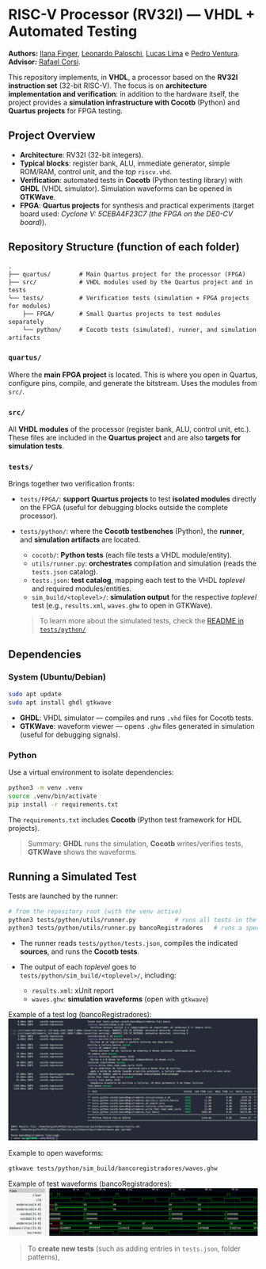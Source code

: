 # RISC-V Processor (RV32I) — VHDL + Automated Testing

**Authors:** [Ilana Finger](https://github.com/ilacftemp), [Leonardo Paloschi](), [Lucas Lima](https://github.com/lucasouzamil) e [Pedro Ventura](https://github.com/pedropcventura).
**Advisor:** [Rafael Corsi](https://github.com/rafaelcorsi).

This repository implements, in **VHDL**, a processor based on the **RV32I instruction set** (32-bit RISC-V).
The focus is on **architecture implementation and verification**: in addition to the hardware itself, the project provides a **simulation infrastructure with Cocotb** (Python) and **Quartus projects** for FPGA testing.

## Project Overview

* **Architecture**: RV32I (32-bit integers).
* **Typical blocks**: register bank, ALU, immediate generator, simple ROM/RAM, control unit, and the *top* `riscv.vhd`.
* **Verification**: automated tests in **Cocotb** (Python testing library) with **GHDL** (VHDL simulator). Simulation waveforms can be opened in **GTKWave**.
* **FPGA**: **Quartus projects** for synthesis and practical experiments (target board used: *Cyclone V: 5CEBA4F23C7 (the FPGA on the DE0-CV board)*).


## Repository Structure (function of each folder)

```
.
├── quartus/        # Main Quartus project for the processor (FPGA)
├── src/            # VHDL modules used by the Quartus project and in tests
└── tests/          # Verification tests (simulation + FPGA projects for modules)
    ├── FPGA/       # Small Quartus projects to test modules separately
    └── python/     # Cocotb tests (simulated), runner, and simulation artifacts
```

### `quartus/`

Where the **main FPGA project** is located. This is where you open in Quartus, configure pins, compile, and generate the bitstream. Uses the modules from `src/`.

### `src/`

All **VHDL modules** of the processor (register bank, ALU, control unit, etc.).
These files are included in the **Quartus project** and are also **targets for simulation tests**.

### `tests/`

Brings together two verification fronts:

* `tests/FPGA/`: **support Quartus projects** to test **isolated modules** directly on the FPGA (useful for debugging blocks outside the complete processor).
* `tests/python/`: where the **Cocotb testbenches** (Python), the **runner**, and **simulation artifacts** are located.

  * `cocotb/`: **Python tests** (each file tests a VHDL module/entity).
  * `utils/runner.py`: **orchestrates** compilation and simulation (reads the `tests.json` catalog).
  * `tests.json`: **test catalog**, mapping each test to the VHDL *toplevel* and required modules/entities.
  * `sim_build/<toplevel>/`: **simulation output** for the respective *toplevel* test (e.g., `results.xml`, `waves.ghw` to open in GTKWave).

  > To learn more about the simulated tests, check the [README in `tests/python/`](tests/python/README.md)

## Dependencies

### System (Ubuntu/Debian)

```bash
sudo apt update
sudo apt install ghdl gtkwave
```

* **GHDL**: VHDL simulator — compiles and runs `.vhd` files for Cocotb tests.
* **GTKWave**: waveform viewer — opens `.ghw` files generated in simulation (useful for debugging signals).

### Python

Use a virtual environment to isolate dependencies:

```bash
python3 -m venv .venv
source .venv/bin/activate
pip install -r requirements.txt
```

The `requirements.txt` includes **Cocotb** (Python test framework for HDL projects).

> Summary: **GHDL** runs the simulation, **Cocotb** writes/verifies tests, **GTKWave** shows the waveforms.


## Running a Simulated Test

Tests are launched by the runner:

```bash
# from the repository root (with the venv active)
python3 tests/python/utils/runner.py           # runs all tests in the catalog
python3 tests/python/utils/runner.py bancoRegistradores   # runs a specific test
```

* The runner reads `tests/python/tests.json`, compiles the indicated **sources**, and runs the **Cocotb tests**.
* The output of each *toplevel* goes to `tests/python/sim_build/<toplevel>/`, including:

  * `results.xml`: xUnit report
  * `waves.ghw`: **simulation waveforms** (open with `gtkwave`)

Example of a test log (bancoRegistradores):
![Test log example](docs/exemplo_log_teste.png)

Example to open waveforms:

```bash
gtkwave tests/python/sim_build/bancoregistradores/waves.ghw
```

Example of test waveforms (bancoRegistradores):
![Test waveforms example](docs/todos_testes.png)

> To **create new tests** (such as adding entries in `tests.json`, folder patterns),
